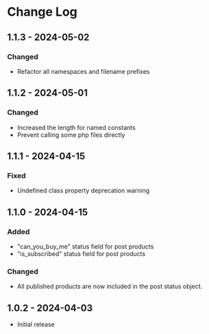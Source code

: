 # Change Log

## 1.1.3 - 2024-05-02
### Changed
- Refactor all namespaces and filename prefixes

## 1.1.2 - 2024-05-01
### Changed
- Increased the length for named constants
- Prevent calling some php files directly

## 1.1.1 - 2024-04-15
### Fixed
- Undefined class property deprecation warning

## 1.1.0 - 2024-04-15
### Added
- "can_you_buy_me" status field for post products
- "is_subscribed" status field for post products

### Changed
- All published products are now included in the post status object.

## 1.0.2 - 2024-04-03

* Initial release
